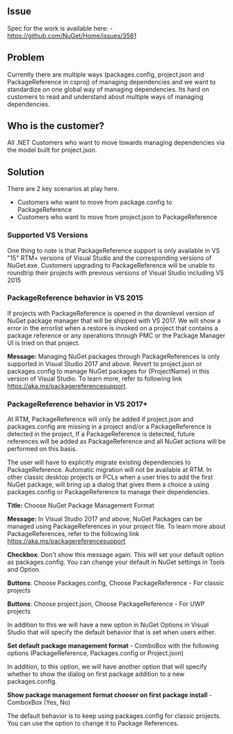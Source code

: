 ## Issue
Spec for the work is available here: - https://github.com/NuGet/Home/issues/3561

## Problem
Currently there are multiple ways (packages.config, project.json and PackageReference in csproj) of managing dependencies and we want to standardize on one global way of managing dependencies. Its hard on customers to read and understand about multiple ways of managing dependencies. 

## Who is the customer?
All .NET Customers who want to move towards managing dependencies via the model built for project.json.

## Solution

There are 2 key scenarios at play here.

* Customers who want to move from package.config to PackageReference
* Customers who want to move from project.json to PackageReference

### Supported VS Versions

One thing to note is that PackageReference support is only available in VS "15" RTM+ versions of Visual Studio and the corresponding versions of NuGet.exe. Customers upgrading to PackageReference will be unable to roundtrip their projects with previous versions of Visual Studio including VS 2015

### PackageReference behavior in VS 2015
If projects with PackageReference is opened in the downlevel version of NuGet package manager that will be shipped with VS 2017. We will show a error in the errorlist when a restore is invoked on a project that contains a package reference or any operations through PMC or the Package Manager UI is tried on that project.

**Message:** Managing NuGet packages through PackageReferences is only supported in Visual Studio 2017 and above. Revert to project.json or packages.config to manage NuGet packages for {ProjectName} in this version of Visual Studio. To learn more, refer to following link https://aka.ms/packagereferencesupport.


### PackageReference behavior in VS 2017+
At RTM, PackageReference will only be added if project.json and packages.config are missing in a project and/or a PackageReference is detected in the project, If a PackageReference is detected, future references will be added as PackageReference and all NuGet actions will be performed on this basis. 

The user will have to explicitly migrate existing dependencies to PackageReference. Automatic migration will not be available at RTM. In other classic desktop projects or PCLs when a user tries to add the first NuGet package, will bring up a dialog that gives them a choice a using packages.config or PackageReference to manage their dependencies.

**Title:** Choose NuGet Package Management Format

**Message:** In Visual Studio 2017 and above, NuGet Packages can be managed using PackageReferences in your project file. To learn more about PackageReferences, refer to the following link https://aka.ms/packagereferencesupport

**Checkbox**: Don't show this message again. This will set your default option as packages.config. You can change your default in NuGet settings in Tools and Option.

**Buttons**: Choose Packages.config, Choose PackageReference - For classic projects

**Buttons**: Choose project.json, Choose PackageReference - For UWP projects

In addition to this we will have a new option in NuGet Options in Visual Studio that will specify the default behavior that is set when users either.

**Set default package management format** - ComboBox with the following options (PackageReference, Packages.config or Project.json)

In addition, to this option, we will have another option that will specify whether to show the dialog on first package addition to a new packages.config.

**Show package management format chooser on first package install** - ComboxBox (Yes, No)



The default behavior is to keep using packages.config for classic projects. You can use the option to change it to Package References.










